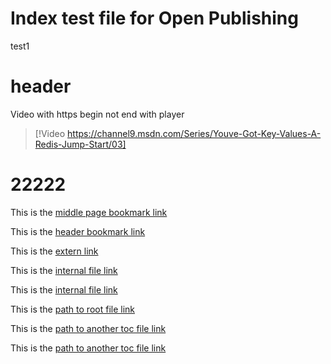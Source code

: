 # Index test file for Open Publishing

test1

# header

Video with https begin not end with player
> [!Video https://channel9.msdn.com/Series/Youve-Got-Key-Values-A-Redis-Jump-Start/03]

# 22222

This is the [middle page bookmark link](#22222)

This is the [header bookmark link](#header)

This is the [extern link](http://channel9.msdn.com/Series/Youve-Got-Key-Values-A-Redis-Jump-Start/03)

This is the [internal file link](Add.md)

This is the [internal file link](Add_a_file.md)

This is the [path to root file link](/abc)

This is the [path to another toc file link](fenxu_docs_20160720/storsimple.html#abch)

This is the [path to another toc file link](fenxu_docs_20160720/storsimple.md#abch)
